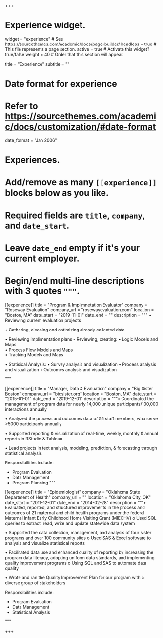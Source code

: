 +++
# Experience widget.
widget = "experience"  # See https://sourcethemes.com/academic/docs/page-builder/
headless = true  # This file represents a page section.
active = true  # Activate this widget? true/false
weight = 40  # Order that this section will appear.

title = "Experience"
subtitle = ""

# Date format for experience
#   Refer to https://sourcethemes.com/academic/docs/customization/#date-format
date_format = "Jan 2006"

# Experiences.
#   Add/remove as many `[[experience]]` blocks below as you like.
#   Required fields are `title`, `company`, and `date_start`.
#   Leave `date_end` empty if it's your current employer.
#   Begin/end multi-line descriptions with 3 quotes `"""`.

[[experience]]
  title = "Program & Implimnetation Evaluator"
  company = "Roseway Evaluation"
  company_url = "rosewayevaluation.com"
  location = "Boston, MA"
  date_start = "2019-11-01"
  date_end = ""
  description = """ • Reviewing current evaluation projects 
  
  • Gathering, cleaning and optimizing already collected data
  
  • Reviewing implimentation plans - Reviewing, creating:
     • Logic Models and Maps  
     • Process Flow Models and Maps  
     • Tracking Models and Maps
  
  • Statisical Analysis:
     • Survey analysis and visualization
     • Process analysis and visualization
     • Outcomes analysis and visualization
  
  """


[[experience]]
  title = "Manager, Data & Evaluation"
  company = "Big Sister Boston"
  company_url = "bigsister.org"
  location = "Boston, MA"
  date_start = "2015-01-01"
  date_end = "2019-12-01"
  description = """•	Coordinated the management of program data for nearly 14,000 unique participants/100,000 interactions annually  

•	Analyzed the process and outcomes data of 55 staff members, who serve >5000 participants annually

•	Supported reporting & visualization of real-time, weekly, monthly & annual reports in RStudio & Tableau

•	Lead projects in text analysis, modeling, prediction, & forecasting through statistical analysis

  Responsibilities include:
  
  * Program Evaluation
  * Data Management
  * Program Planning
  """

[[experience]]
  title = "Epidemiologist"
  company = "Oklahoma State Department of Health"
  company_url = ""
  location = "Oklahoma City, OK"
  date_start = "2011-12-01"
  date_end = "2014-02-28"
  description = """•	Evaluated, reported, and structured improvements in the process and outcomes of 21 maternal and child health programs under the federal Maternal Infant Early Childhood Home Visiting Grant (MIECHV)
o	Used SQL queries to extract, read, write and update statewide data system

•	Supported the data collection, management, and analysis of four sister programs and over 100 community sites
o	Used SAS & Excel software to analysis and visualize statistical reports

•	Facilitated data use and enhanced quality of reporting by increasing the program data literacy, adopting uniform data standards, and implementing quality improvement programs
o	Using SQL and SAS to automate data quality

•	Wrote and ran the Quality Improvement Plan for our program with a diverse group of stakeholders 
 
 Responsibilities include:
  
  * Program Evaluation
  * Data Management
  * Statistical Analysis
 
 
 
 """

+++
